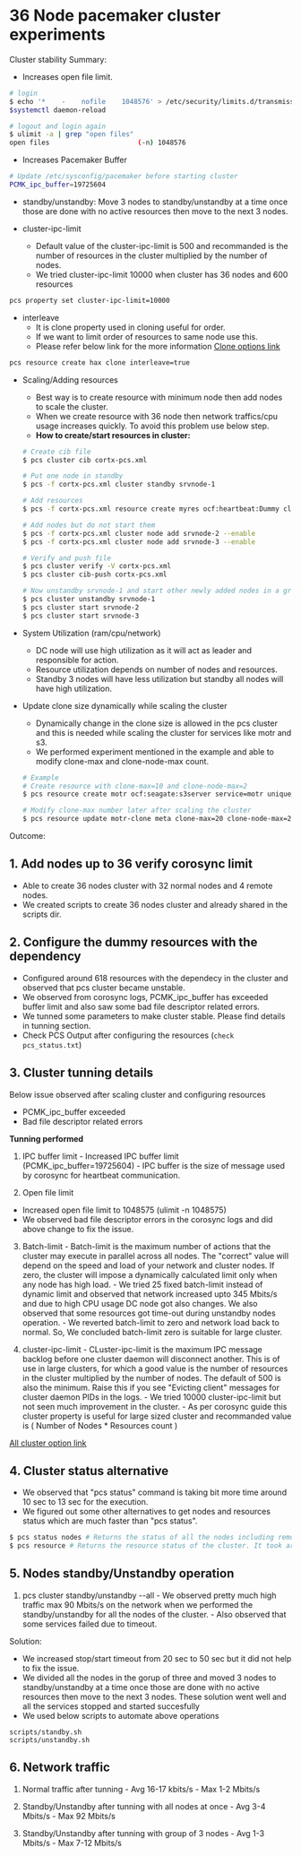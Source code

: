 # 36 Node pacemaker cluster experiments

Cluster stability Summary:
  - Increases open file limit.
  ```bash
  # login
  $ echo '*    -    nofile    1048576' > /etc/security/limits.d/transmission.conf
  $systemctl daemon-reload

  # logout and login again
  $ ulimit -a | grep "open files"
  open files                      (-n) 1048576
  ```

  - Increases Pacemaker Buffer
  ```bash
  # Update /etc/sysconfig/pacemaker before starting cluster
  PCMK_ipc_buffer=19725604
  ```

  - standby/unstandby: Move 3 nodes to standby/unstandby at a time once those are done with no active resources then move to the next 3 nodes.

  - cluster-ipc-limit
    - Default value of the cluster-ipc-limit is 500 and recommanded is the number of resources in the cluster multiplied by the number of nodes.
    - We tried cluster-ipc-limit 10000 when cluster has 36 nodes and 600 resources
  ```bash
  pcs property set cluster-ipc-limit=10000
  ```

  - interleave
    - It is clone property used in cloning useful for order.
    - If we want to limit order of resources to same node use this.
    - Please refer below link for the more information
    [Clone options link](https://clusterlabs.org/pacemaker/doc/en-US/Pacemaker/1.1/html/Pacemaker_Explained/_clone_options.html)
  ```bash
  pcs resource create hax clone interleave=true
  ```

  - Scaling/Adding resources
    - Best way is to create resource with minimum node then add nodes to scale the cluster.
    - When we create resource with 36 node then network traffics/cpu usage increases quickly. To avoid this problem use below step.
    - **How to create/start resources in cluster:**
    ```bash
    # Create cib file
    $ pcs cluster cib cortx-pcs.xml

    # Put one node in standby
    $ pcs -f cortx-pcs.xml cluster standby srvnode-1

    # Add resources
    $ pcs -f cortx-pcs.xml resource create myres ocf:heartbeat:Dummy clone

    # Add nodes but do not start them
    $ pcs -f cortx-pcs.xml cluster node add srvnode-2 --enable
    $ pcs -f cortx-pcs.xml cluster node add srvnode-3 --enable

    # Verify and push file
    $ pcs cluster verify -V cortx-pcs.xml
    $ pcs cluster cib-push cortx-pcs.xml

    # Now unstandby srvnode-1 and start other newly added nodes in a group
    $ pcs cluster unstandby srvnode-1
    $ pcs cluster start srvnode-2
    $ pcs cluster start srvnode-3
    ```

  - System Utilization (ram/cpu/network)
    - DC node will use high utilization as it will act as leader and responsible for action.
    - Resource utilization depends on number of nodes and resources.
    - Standby 3 nodes will have less utilization but standby all nodes will have high utilization.

  - Update clone size dynamically while scaling the cluster
    - Dynamically change in the clone size is allowed in the pcs cluster and this is needed while scaling the cluster for services like motr and s3.
    - We performed experiment mentioned in the example and able to modify clone-max and clone-node-max count.
    ```bash
    # Example
    # Create resource with clone-max=10 and clone-node-max=2
    $ pcs resource create motr ocf:seagate:s3server service=motr unique_clone=true clone clone-max=10 clone-node-max=2 globally-unique=true

    # Modify clone-max number later after scaling the cluster
    $ pcs resource update motr-clone meta clone-max=20 clone-node-max=2
    ```

  Outcome:

## 1. Add nodes up to 36 verify corosync limit
  - Able to create 36 nodes cluster with 32 normal nodes and 4 remote nodes.
  - We created scripts to create 36 nodes cluster and already shared in the scripts dir.

## 2. Configure the dummy resources with the dependency
  - Configured around 618 resources with the dependecy in the cluster and observed that pcs cluster became unstable.
  - We observed from corosync logs, PCMK_ipc_buffer has exceeded buffer limit and also saw some bad file descriptor related errors.
  - We tunned some parameters to make cluster stable. Please find details in tunning section.
  - Check PCS Output after configuring the resources (`check pcs_status.txt`)

## 3. Cluster tunning details

Below issue observed after scaling cluster and configuring resources
  - PCMK_ipc_buffer exceeded
  - Bad file descriptor related errors

**Tunning performed**
  1. IPC buffer limit
    - Increased IPC buffer limit (PCMK_ipc_buffer=19725604)
    - IPC buffer is the size of message used by corosync for heartbeat communication.

  2. Open file limit
  - Increased open file limit to 1048575 (ulimit -n 1048575)
  - We observed bad file descriptor errors in the corosync logs and did above change to fix the issue.

  3. Batch-limit
    - Batch-limit is the maximum number of actions that the cluster may execute in parallel across all nodes. The "correct" value will depend on the speed and load of your network and cluster nodes. If zero, the cluster will impose a dynamically calculated limit only when any node has high load.
    - We tried 25 fixed batch-limit instead of dynamic limit and observed that network increased upto 345 Mbits/s and due to high CPU usage DC node got also changes. We also observed that some resources got time-out during unstandby nodes operation.
    - We reverted batch-limit to zero and network load back to normal. So, We concluded batch-limit zero is suitable for large cluster.

  4. cluster-ipc-limit
    - CLuster-ipc-limit is the maximum IPC message backlog before one cluster daemon will disconnect another. This is of use in large clusters, for which a good value is the number of resources in the cluster multiplied by the number of nodes. The default of 500 is also the minimum. Raise this if you see "Evicting client" messages for cluster daemon PIDs in the logs.
    - We tried 10000 cluster-ipc-limit but not seen much improvement in the cluster.
    - As per corosync guide this cluster property is useful for large sized cluster and recommanded value is ( Number of Nodes * Resources count )

[All cluster option link](https://clusterlabs.org/pacemaker/doc/en-US/Pacemaker/1.1/html/Pacemaker_Explained/s-cluster-options.html)

## 4. Cluster status alternative
  - We observed that "pcs status" command is taking bit more time around 10 sec to 13 sec for the execution.
  - We figured out some other alternatives to get nodes and resources status which are much faster than "pcs status".

  ```bash
  $ pcs status nodes # Returns the status of all the nodes including remote nodes which are present in the cluster. It took around 1-2 secs for the execution.
  $ pcs resource # Returns the resource status of the cluster. It took around 1-2 secs for the execution.
  ```

 ## 5. Nodes standby/Unstandby operation

  1. pcs cluster standby/unstandby --all
    - We observed pretty much high traffic max 90 Mbits/s on the network when we performed the standby/unstandby for all the nodes of the cluster.
    - Also observed that some services failed due to timeout.

Solution:
  - We increased stop/start timeout from 20 sec to 50 sec but it did not help to fix the issue.
  - We divided all the nodes in the gorup of three and moved 3 nodes to standby/unstandby at a time once those are done with no active resources then move to the next 3 nodes. These solution went well and all the services stopped and started succesfully
  - We used below scripts to automate above operations
  ```
  scripts/standby.sh
  scripts/unstandby.sh
  ```

## 6. Network traffic

  1. Normal traffic after tunning
    - Avg 16-17 kbits/s
    - Max 1-2 Mbits/s

  2. Standby/Unstandby after tunning with all nodes at once
    - Avg 3-4 Mbits/s
    - Max 92 Mbits/s

  3. Standby/Unstandby after tunning with group of 3 nodes
    - Avg 1-3 Mbits/s
    - Max 7-12 Mbits/s
